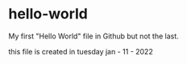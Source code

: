 # hello-world
<p>My first "Hello World" file in Github but not the last.</p>
<p>this file is created in tuesday jan - 11 - 2022</p>
